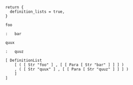 ``` {#options .lua}
return {
  definition_lists = true,
}
```

``` {#input}
foo

:   bar

quux

:   quuz
```

``` {#output .haskell}
[ DefinitionList
    [ ( [ Str "foo" ] , [ [ Para [ Str "bar" ] ] ] )
    , ( [ Str "quux" ] , [ [ Para [ Str "quuz" ] ] ] )
    ]
]
```
